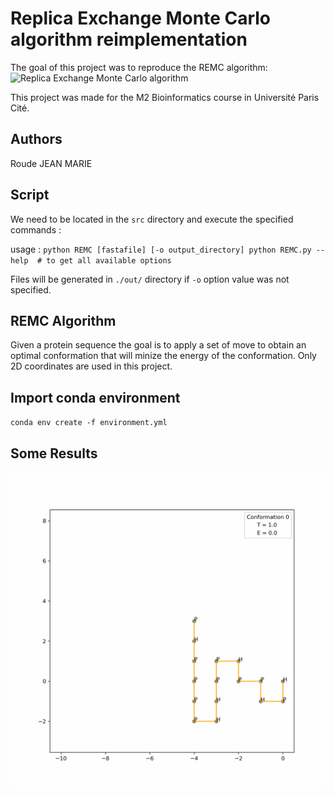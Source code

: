 # Replica Exchange Monte Carlo algorithm reimplementation
The goal of this project was to reproduce the REMC algorithm: ![Replica Exchange Monte Carlo algorithm](https://pubmed.ncbi.nlm.nih.gov/17875212/)  

This project was made for the M2 Bioinformatics course in Université Paris Cité.  

## Authors

Roude JEAN MARIE  

## Script

We need to be located in the `src` directory and execute the specified commands :    

usage : ```python REMC [fastafile] [-o output_directory]
	python REMC.py --help  # to get all available options
	```

Files will be generated in `./out/` directory if `-o` option value was not specified.  

## REMC Algorithm

Given a protein sequence the goal is to apply a set of move to obtain an optimal conformation that will minize the energy of the conformation.
Only 2D coordinates are used in this project.  

## Import conda environment

`conda env create -f environment.yml`  

## Some Results

![front-page](out/run_0/r1_len=16.gif)  

